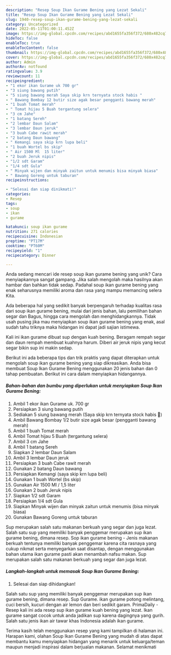 ```yaml
---
description: "Resep Soup Ikan Gurame Bening yang Lezat Sekali"
title: "Resep Soup Ikan Gurame Bening yang Lezat Sekali"
slug: 1940-resep-soup-ikan-gurame-bening-yang-lezat-sekali
category: Uncategorized
date: 2022-05-11T01:00:11.452Z
image: https://img-global.cpcdn.com/recipes/abd1655fa356f372/680x482cq70/soup-ikan-gurame-bening-foto-resep-utama.jpg
hideToc: false
enableToc: true
enableTocContent: false
thumbnail: https://img-global.cpcdn.com/recipes/abd1655fa356f372/680x482cq70/soup-ikan-gurame-bening-foto-resep-utama.jpg
cover: https://img-global.cpcdn.com/recipes/abd1655fa356f372/680x482cq70/soup-ikan-gurame-bening-foto-resep-utama.jpg
author: Admin
authorAv: notfound
ratingvalue: 3.9
reviewcount: 11
recipeingredient:
- "1 ekor ikan Gurame uk 700 gr"
- "3 siung bawang putih"
- "5 siung bawang merah Saya skip krn ternyata stock habis "
- " Bawang Bombay 12 butir size agak besar pengganti bawang merah"
- "1 buah Tomat merah"
- " Tomat hijau 5 Buah tergantung selera"
- "3 cm Jahe"
- "1 batang Sereh"
- "2 lembar Daun Salam"
- "3 lembar Daun jeruk"
- "3 buah Cabe rawit merah"
- "2 batang Daun bawang"
- " Kemangi saya skip krn lupa beli"
- "1 buah Wortel bs skip"
- " Air 1500 Ml  15 liter"
- "2 buah Jeruk nipis"
- "1/2 sdt Garam"
- "1/4 sdt Gula"
- " Minyak wijen dan minyak zaitun untuk menumis bisa minyak biasa"
- " Bawang Goreng untuk taburan"
recipeinstructions:

- "Selesai dan siap dinikmati!"
categories:
- Resep
tags:
- soup
- ikan
- gurame

katakunci: soup ikan gurame 
nutrition: 271 calories
recipecuisine: Indonesian
preptime: "PT17M"
cooktime: "PT60M"
recipeyield: "1"
recipecategory: Dinner

---
```





Anda sedang mencari ide resep soup ikan gurame bening yang unik? Cara menyiapkannya sangat gampang. Jika salah mengolah maka hasilnya akan hambar dan bahkan tidak sedap. Padahal soup ikan gurame bening yang enak seharusnya memiliki aroma dan rasa yang mampu memancing selera Kita.





Ada beberapa hal yang sedikit banyak berpengaruh terhadap kualitas rasa dari soup ikan gurame bening, mulai dari jenis bahan, lalu pemilihan bahan segar dan Bagus, hingga cara mengolah dan menghidangkannya. Tidak usah pusing jika mau menyiapkan soup ikan gurame bening yang enak,      asal sudah tahu triknya maka hidangan ini dapat jadi sajian istimewa.














Kali ini ikan gurame dibuat sup dengan kuah bening. Beragam rempah segar dan daun rempah membuat kuahnya harum. Diberi air jeruk nipis yang kecut segar bikin sup ini makin sedap.






Berikut ini ada beberapa tips dan trik praktis yang dapat diterapkan untuk mengolah soup ikan gurame bening yang siap dikreasikan. Anda bisa membuat Soup Ikan Gurame Bening menggunakan 20 jenis bahan dan 0 tahap pembuatan. Berikut ini cara dalam menyiapkan hidangannya.

<!--inarticleads1-->

##### Bahan-bahan dan bumbu yang diperlukan untuk menyiapkan Soup Ikan Gurame Bening:

1. Ambil 1 ekor ikan Gurame uk. 700 gr
1. Persiapkan 3 siung bawang putih
1. Sediakan 5 siung bawang merah (Saya skip krn ternyata stock habis 🤭)
1. Ambil  Bawang Bombay 1/2 butir size agak besar (pengganti bawang merah)
1. Ambil 1 buah Tomat merah
1. Ambil  Tomat hijau 5 Buah (tergantung selera)
1. Ambil 3 cm Jahe
1. Ambil 1 batang Sereh
1. Siapkan 2 lembar Daun Salam
1. Ambil 3 lembar Daun jeruk
1. Persiapkan 3 buah Cabe rawit merah
1. Gunakan 2 batang Daun bawang
1. Persiapkan  Kemangi (saya skip krn lupa beli)
1. Gunakan 1 buah Wortel (bs skip)
1. Gunakan  Air 1500 Ml / 1,5 liter
1. Gunakan 2 buah Jeruk nipis
1. Siapkan 1/2 sdt Garam
1. Persiapkan 1/4 sdt Gula
1. Siapkan  Minyak wijen dan minyak zaitun untuk menumis (bisa minyak biasa)
1. Gunakan  Bawang Goreng untuk taburan


Sup merupakan salah satu makanan berkuah yang segar dan juga lezat. Salah satu sup yang memiliki banyak penggemar merupakan sup ikan gurame bening, dimana resep. Sop ikan gurame bening - Jenis makanan berkuah tentunya memiliki banyak penggemar karena cita rasnaya yang cukup nikmat serta menyegarkan saat disantap, dengan menggunakan bahan utama ikan gurame pasti akan menambah nafsu makan. Sup merupakan salah satu makanan berkuah yang segar dan juga lezat. 

<!--inarticleads2-->

##### Langkah-langkah untuk memasak Soup Ikan Gurame Bening:


1. Selesai dan siap dihidangkan!

Salah satu sup yang memiliki banyak penggemar merupakan sup ikan gurame bening, dimana resep. Sup Gurame. ikan gurame potong melintang, cuci bersih, kucuri dengan air lemon dan beri sedikit garam. PrimaDaily - Resep kali ini ada resep sup ikan gurame kuah bening yang lezat. Ikan gurame sangat cocok untuk anda jadikan sup karena dagingnya yang gurih. Salah satu jenis ikan air tawar khas Indonesia adalah ikan gurame. 

Terima kasih telah menggunakan resep yang kami tampilkan di halaman ini. Harapan kami, olahan Soup Ikan Gurame Bening yang mudah di atas dapat membantu kamu menyiapkan hidangan yang menarik untuk keluarga/teman maupun menjadi inspirasi dalam berjualan makanan. Selamat menikmati
